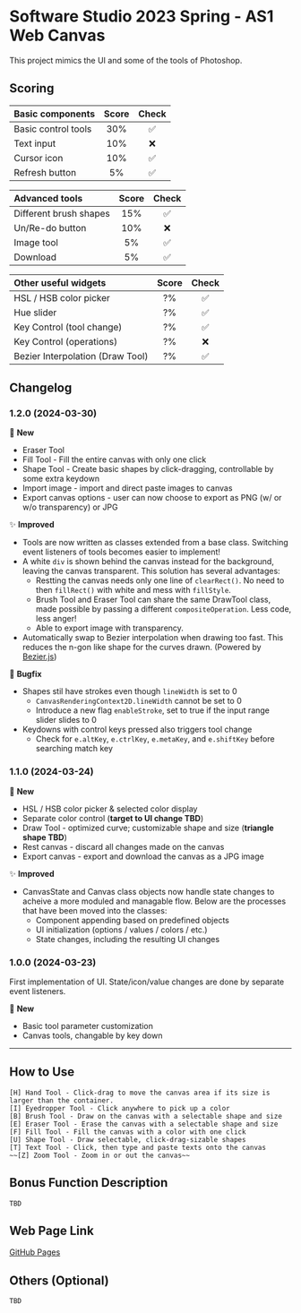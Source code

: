 # Software Studio 2023 Spring - AS1 Web Canvas
This project mimics the UI and some of the tools of Photoshop.

## Scoring

| **Basic components**                             | **Score** | **Check**         |
| :----------------------------------------------- | :-------: | :---------------: |
| Basic control tools                              | 30%       | :white_check_mark:|
| Text input                                       | 10%       | :x:               |
| Cursor icon                                      | 10%       | :white_check_mark:|
| Refresh button                                   | 5%        | :white_check_mark:|

| **Advanced tools**                               | **Score** | **Check**         |
| :----------------------------------------------- | :-------: | :---------------: |
| Different brush shapes                           | 15%       | :white_check_mark:|
| Un/Re-do button                                  | 10%       | :x:               |
| Image tool                                       | 5%        | :white_check_mark:|
| Download                                         | 5%        | :white_check_mark:|

| **Other useful widgets**                         | **Score** | **Check**         |
| :----------------------------------------------- | :-------: | :----------------:|
| HSL / HSB color picker                           | ?%        | :white_check_mark:|
| Hue slider                                       | ?%        | :white_check_mark:|
| Key Control (tool change)                        | ?%        | :white_check_mark:|
| Key Control (operations)                         | ?%        | :x:               |
| Bezier Interpolation (Draw Tool)                 | ?%        | :white_check_mark:|

## Changelog
### 1.2.0 (2024-03-30)
:rocket: **New**
- Eraser Tool
- Fill Tool - Fill the entire canvas with only one click
- Shape Tool - Create basic shapes by click-dragging, controllable by some extra keydown
- Import image - import and direct paste images to canvas
- Export canvas options - user can now choose to export as PNG (w/ or w/o transparency) or JPG

:sparkles: **Improved**
- Tools are now written as classes extended from a base class. Switching event listeners of tools becomes easier to implement!
- A white `div` is shown behind the canvas instead for the background, leaving the canvas transparent. This solution has several advantages:
    - Restting the canvas needs only one line of `clearRect()`. No need to then `fillRect()` with white and mess with `fillStyle`.
    - Brush Tool and Eraser Tool can share the same DrawTool class, made possible by passing a different `compositeOperation`. Less code, less anger!
    - Able to export image with transparency.
- Automatically swap to Bezier interpolation when drawing too fast. This reduces the n-gon like shape for the curves drawn. (Powered by [Bezier.js](https://github.com/Pomax/bezierjs))

:bug: **Bugfix**
- Shapes stil have strokes even though `lineWidth` is set to 0
    - `CanvasRenderingContext2D.lineWidth` cannot be set to 0
    - Introduce a new flag `enableStroke`, set to true if the input range slider slides to 0
- Keydowns with control keys pressed also triggers tool change
    - Check for `e.altKey`, `e.ctrlKey`, `e.metaKey`, and `e.shiftKey` before searching match key

### 1.1.0 (2024-03-24)
:rocket: **New**
- HSL / HSB color picker & selected color display
- Separate color control (**target to UI change TBD**)
- Draw Tool - optimized curve; customizable shape and size (**triangle shape TBD**)
- Rest canvas - discard all changes made on the canvas
- Export canvas - export and download the canvas as a JPG image

:sparkles: **Improved**
- CanvasState and Canvas class objects now handle state changes to acheive a more moduled and managable flow. Below are the processes that have been moved into the classes:
    - Component appending based on predefined objects
    - UI initialization (options / values / colors / etc.)
    - State changes, including the resulting UI changes

### 1.0.0 (2024-03-23)
First implementation of UI. State/icon/value changes are done by separate event listeners.

:rocket: **New**
- Basic tool parameter customization
- Canvas tools, changable by key down

---

## How to Use

    [H] Hand Tool - Click-drag to move the canvas area if its size is larger than the container.
    [I] Eyedropper Tool - Click anywhere to pick up a color
    [B] Brush Tool - Draw on the canvas with a selectable shape and size
    [E] Eraser Tool - Erase the canvas with a selectable shape and size
    [F] Fill Tool - Fill the canvas with a color with one click
    [U] Shape Tool - Draw selectable, click-drag-sizable shapes
    [T] Text Tool - Click, then type and paste texts onto the canvas
    ~~[Z] Zoom Tool - Zoom in or out the canvas~~

## Bonus Function Description

    TBD

## Web Page Link
[GitHub Pages](https://ritmohung.github.io/SS-AS1/)

## Others (Optional)

    TBD

